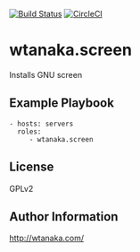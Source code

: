 [![Build Status](https://travis-ci.org/wtanaka/ansible-role-screen.svg?branch=master)](https://travis-ci.org/wtanaka/ansible-role-screen)
[![CircleCI](https://circleci.com/gh/wtanaka/ansible-role-screen.svg?style=svg)](https://circleci.com/gh/wtanaka/ansible-role-screen)

wtanaka.screen
==============

Installs GNU screen

Example Playbook
----------------

    - hosts: servers
      roles:
         - wtanaka.screen

License
-------

GPLv2

Author Information
------------------

http://wtanaka.com/
